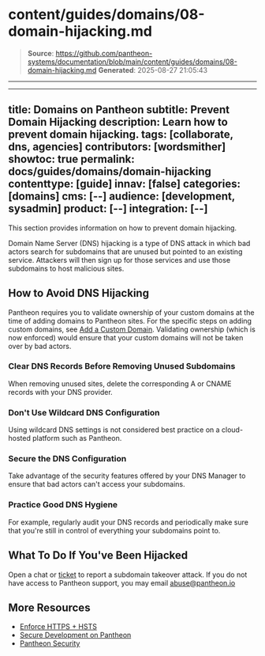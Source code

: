 # content/guides/domains/08-domain-hijacking.md

> **Source**: https://github.com/pantheon-systems/documentation/blob/main/content/guides/domains/08-domain-hijacking.md
> **Generated**: 2025-08-27 21:05:43

---

---
title: Domains on Pantheon
subtitle: Prevent Domain Hijacking
description: Learn how to prevent domain hijacking.
tags: [collaborate, dns, agencies]
contributors: [wordsmither]
showtoc: true
permalink: docs/guides/domains/domain-hijacking
contenttype: [guide]
innav: [false]
categories: [domains]
cms: [--]
audience: [development, sysadmin]
product: [--]
integration: [--]
---

This section provides information on how to prevent domain hijacking.

Domain Name Server (DNS) hijacking is a type of DNS attack in which bad actors search for subdomains that are unused but pointed to an existing service. Attackers will then sign up for those services and use those subdomains to host malicious sites.

## How to Avoid DNS Hijacking

Pantheon requires you to validate ownership of your custom domains at the time of adding  domains to Pantheon sites. For the specific steps on adding custom domains, see [Add a Custom Domain](/guides/domains/custom-domains#add-a-custom-domain). Validating ownership (which is now enforced) would ensure that your custom domains will not be taken over by bad actors. 

### Clear DNS Records Before Removing Unused Subdomains

When removing unused sites, delete the corresponding A or CNAME records with your DNS provider.

### Don't Use Wildcard DNS Configuration

Using wildcard DNS settings is not considered best practice on a cloud-hosted platform such as Pantheon.

### Secure the DNS Configuration

Take advantage of the security features offered by your DNS Manager to ensure that bad actors can't access your subdomains.

### Practice Good DNS Hygiene

For example, regularly audit your DNS records and periodically make sure that you're still in control of everything your subdomains point to.

## What To Do If You've Been Hijacked

Open a chat or [ticket](/guides/support/support-ticket/) to report a subdomain takeover attack. If you do not have access to Pantheon support, you may email abuse@pantheon.io

## More Resources

- [Enforce HTTPS + HSTS](/pantheon-yml#enforce-https--hsts)
- [Secure Development on Pantheon](/guides/secure-development)
- [Pantheon Security](/guides/security)
